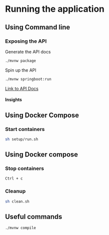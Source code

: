 # Running the application

## Using Command line

### Exposing the API

Generate the API docs

```bash
./mvnw package
```

Spin up the API

```bash
./mvnw springboot:run
```

[Link to API Docs](http://localhost:8080/api/v1/view/docs/index.html)

#### Insights

## Using Docker Compose

### Start containers

```bash
sh setup/run.sh  
```

## Using Docker compose

### Stop containers

```bash
Ctrl + c
```

### Cleanup

```bash
sh clean.sh  
```

## Useful commands

```bash
./mvnw compile
```
